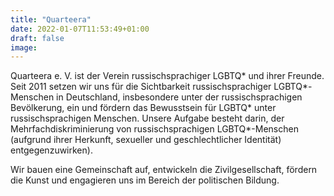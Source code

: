 ```yaml
---
title: "Quarteera"
date: 2022-01-07T11:53:49+01:00
draft: false
image:
---
```

Quarteera e. V. ist der Verein russischsprachiger LGBTQ* und ihrer Freunde. Seit 2011 setzen wir uns für die Sichtbarkeit russischsprachiger LGBTQ*-Menschen in Deutschland, insbesondere unter der russischsprachigen Bevölkerung, ein und fördern das Bewusstsein für LGBTQ* unter russischsprachigen Menschen.
Unsere Aufgabe besteht darin, der Mehrfachdiskriminierung von russischsprachigen LGBTQ*-Menschen (aufgrund ihrer Herkunft, sexueller und geschlechtlicher Identität) entgegenzuwirken).

Wir bauen eine Gemeinschaft auf, entwickeln die Zivilgesellschaft, fördern die Kunst und engagieren uns im Bereich der politischen Bildung.
